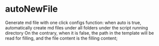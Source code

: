 # autoNewFile
Generate md file with one click
configs function: when auto is true, automatically create md files under all folders under the script running directory
On the contrary, when it is false, the path in the template will be read for filling, and the file content is the filling content;
